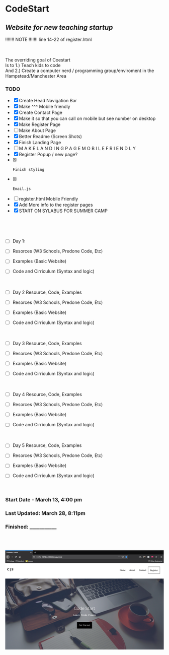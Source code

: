 # CodeStart
## _Website for new teaching startup_

!!!!!!! NOTE !!!!!!! 
line 14-22 of register.html



<br>
<br>
The overriding goal of Coestart<br>
Is to 1.) Teach kids to code<br>
And 2.) Create a computer nerd / programming group/enviroment in the<br>
Hampstead/Manchester Area

### TODO
- [x] Create Head Navigation Bar
- [x] Make ^^^ Mobile friendly
- [x] Create Contact Page
- [x] Make it so that you can call on mobile but see number on desktop
- [x] Make Register Page
- [ ] Make About Page
- [x] Better Readme (Screen Shots)
- [x] Finish Landing Page
- [ ] M A K E  L A N D I N G  P A G E  M O B I L E  F R I E N D L Y 
- [x] Register Popup / new page?
- [x]     Finish styling
- [x]     Email.js
- [ ] register.html Mobile Friendly
- [x] Add More info to the register pages
- [x] START ON SYLABUS FOR SUMMER CAMP

<br><br><br>
- [ ] Day 1:
- [ ] Resorces (W3 Schools, Predone Code, Etc)
- [ ] Examples (Basic Website)
- [ ] Code and Cirriculum (Syntax and logic)
<br><br><br>
- [ ] Day 2 Resource, Code, Examples
- [ ] Resorces (W3 Schools, Predone Code, Etc)
- [ ] Examples (Basic Website)
- [ ] Code and Cirriculum (Syntax and logic)
<br><br><br>
- [ ] Day 3 Resource, Code, Examples
- [ ] Resorces (W3 Schools, Predone Code, Etc)
- [ ] Examples (Basic Website)
- [ ] Code and Cirriculum (Syntax and logic)
<br><br><br>
- [ ] Day 4 Resource, Code, Examples
- [ ] Resorces (W3 Schools, Predone Code, Etc)
- [ ] Examples (Basic Website)
- [ ] Code and Cirriculum (Syntax and logic)
<br><br><br>
- [ ] Day 5 Resource, Code, Examples
- [ ] Resorces (W3 Schools, Predone Code, Etc)
- [ ] Examples (Basic Website)
- [ ] Code and Cirriculum (Syntax and logic)
<br><br><br>











### Start Date - March 13, 4:00 pm

### Last Updated: March 28, 8:11pm

### Finished: ___________



<br>
<br>

![Screenshot](https://raw.githubusercontent.com/BradyCodes/CodeStart/main/Assets/ScreenShot1.png)

